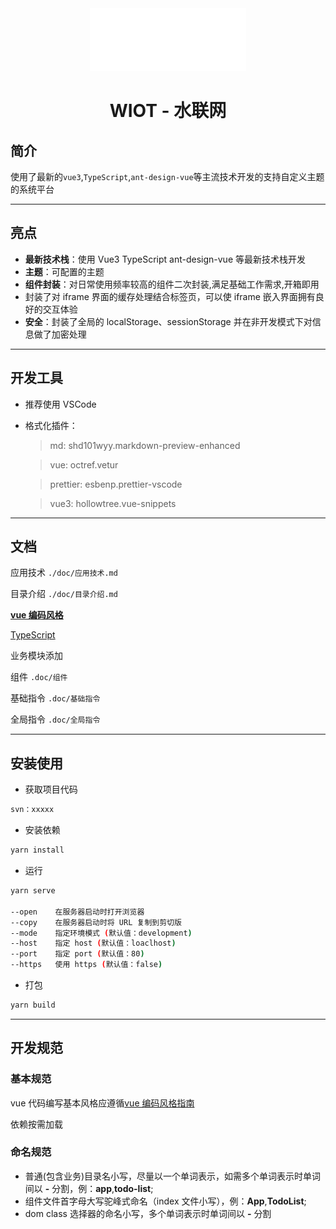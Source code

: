 <div align="center">
<img alt="VbenAdmin Logo" width="250" height="100" src="./public/static/images/app/logo.svg">
<br/>
<h1>WIOT - 水联网</h1>
</div>

## 简介

使用了最新的`vue3`,`TypeScript`,`ant-design-vue`等主流技术开发的支持自定义主题的系统平台

---

## 亮点

- **最新技术栈**：使用 Vue3 TypeScript ant-design-vue 等最新技术栈开发
- **主题**：可配置的主题
- **组件封装**：对日常使用频率较高的组件二次封装,满足基础工作需求,开箱即用
- 封装了对 iframe 界面的缓存处理结合标签页，可以使 iframe 嵌入界面拥有良好的交互体验
- **安全**：封装了全局的 localStorage、sessionStorage 并在非开发模式下对信息做了加密处理

---

## 开发工具

- 推荐使用 VSCode
- 格式化插件：

  > md: shd101wyy.markdown-preview-enhanced

  > vue: octref.vetur

  > prettier: esbenp.prettier-vscode

  > vue3: hollowtree.vue-snippets

---

## 文档

应用技术 `./doc/应用技术.md`

目录介绍 `./doc/目录介绍.md`

**[vue 编码风格](https://vue3js.cn/docs/zh/style-guide/)**

[TypeScript](https://www.tslang.cn/docs/home.html)

业务模块添加

组件 `.doc/组件`

基础指令 `.doc/基础指令`

全局指令 `.doc/全局指令`

---

## 安装使用

- 获取项目代码

```bash
svn：xxxxx
```

- 安装依赖

```bash
yarn install
```

- 运行

```bash
yarn serve

--open    在服务器启动时打开浏览器
--copy    在服务器启动时将 URL 复制到剪切版
--mode    指定环境模式 (默认值：development)
--host    指定 host (默认值：loaclhost)
--port    指定 port (默认值：80)
--https   使用 https (默认值：false)
```

- 打包

```bash
yarn build
```

---

## 开发规范

### 基本规范

vue 代码编写基本风格应遵循[vue 编码风格指南](https://vue3js.cn/docs/zh/style-guide/)

依赖按需加载

### 命名规范

- 普通(包含业务)目录名小写，尽量以一个单词表示，如需多个单词表示时单词间以 **-** 分割，例：**app**,**todo-list**;
- 组件文件首字母大写驼峰式命名（index 文件小写），例：**App**,**TodoList**;
- dom class 选择器的命名小写，多个单词表示时单词间以 **-** 分割

